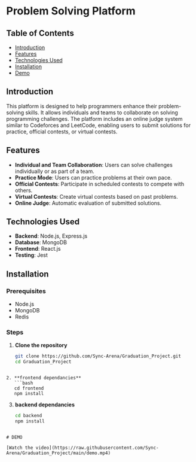 # Problem Solving Platform

## Table of Contents
- [Introduction](#introduction)
- [Features](#features)
- [Technologies Used](#technologies-used)
- [Installation](#installation)
- [Demo](#DEMO)

## Introduction
This platform is designed to help programmers enhance their problem-solving skills. It allows individuals and teams to collaborate on solving programming challenges. The platform includes an online judge system similar to Codeforces and LeetCode, enabling users to submit solutions for practice, official contests, or virtual contests.

## Features
- **Individual and Team Collaboration**: Users can solve challenges individually or as part of a team.
- **Practice Mode**: Users can practice problems at their own pace.
- **Official Contests**: Participate in scheduled contests to compete with others.
- **Virtual Contests**: Create virtual contests based on past problems.
- **Online Judge**: Automatic evaluation of submitted solutions.

## Technologies Used
- **Backend**: Node.js, Express.js
- **Database**: MongoDB
- **Frontend**: React.js
- **Testing**: Jest

## Installation
### Prerequisites
- Node.js
- MongoDB
- Redis

### Steps
1. **Clone the repository**
   ```bash
   git clone https://github.com/Sync-Arena/Graduation_Project.git
   cd Graduation_Project
```

2. **frontend dependancies**
   ```bash
   cd frontend
   npm install
```

3. **backend dependancies**
   ``` bash
   cd backend
   npm install
```

# DEMO

[Watch the video](https://raw.githubusercontent.com/Sync-Arena/Graduation_Project/main/demo.mp4)

